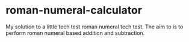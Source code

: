 # roman-numeral-calculator
My solution to a little tech test roman numeral tech test. The aim to is to perform roman numeral based addition and subtraction.
